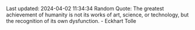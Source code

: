 Last updated: 2024-04-02 11:34:34
Random Quote: The greatest achievement of humanity is not its works of art, science, or technology, but the recognition of its own dysfunction. - Eckhart Tolle